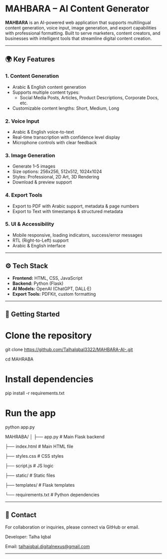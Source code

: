 # MAHBARA – AI Content Generator

**MAHBARA** is an AI-powered web application that supports multilingual content generation, voice input, image generation, and export capabilities with professional formatting. Built to serve marketers, content creators, and businesses with intelligent tools that streamline digital content creation.

---

## 🌍 Key Features

### 1. Content Generation
- Arabic & English content generation
- Supports multiple content types:
  - Social Media Posts, Articles, Product Descriptions, Corporate Docs, etc.
- Customizable content lengths: Short, Medium, Long

### 2. Voice Input
- Arabic & English voice-to-text
- Real-time transcription with confidence level display
- Microphone controls with clear feedback

### 3. Image Generation
- Generate 1–5 images
- Size options: 256x256, 512x512, 1024x1024
- Styles: Professional, 2D Art, 3D Rendering
- Download & preview support

### 4. Export Tools
- Export to PDF with Arabic support, metadata & page numbers
- Export to Text with timestamps & structured metadata

### 5. UI & Accessibility
- Mobile responsive, loading indicators, success/error messages
- RTL (Right-to-Left) support
- Arabic & English interface

---

## ⚙️ Tech Stack

- **Frontend:** HTML, CSS, JavaScript
- **Backend:** Python (Flask)
- **AI Models:** OpenAI (ChatGPT, DALL·E)
- **Export Tools:** PDFKit, custom formatting

---

## 🚀 Getting Started

# Clone the repository
git clone https://github.com/TalhaIqbal3322/MAHBARA-AI-.git

cd MAHRABA

# Install dependencies
pip install -r requirements.txt

# Run the app
python app.py


MAHRABA/
│
├── app.py               # Main Flask backend

├── index.html           # Main HTML file

├── styles.css           # CSS styles

├── script.js            # JS logic

├── static/              # Static files 

├── templates/           # Flask templates

└── requirements.txt     # Python dependencies

---

## 📩 Contact



For collaboration or inquiries, please connect via GitHub or email.

Developer: Talha Iqbal

Email: talhaiqbal.digitalnexus@gmail.com

---

